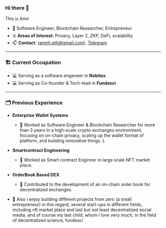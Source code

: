 ### Hi there 👋

This is Amir

- 🔭 Software Engineer, Blockchain Researcher, Entrepreneur
- ⛵ **Areas of Interest**: Privacy, Layer 2, ZKP, DeFi, scalability
- 📫 **Contact**: (amirh.eth@gmail.com), [Telegram](https://t.me/einsteineum)

---
### 🏗️ Current Occupation 
  - 💻 Serving as a software engeneer in **Nobitex**.
  - 💻 Serving as Co-founder & Tech-lead in **Fundesci**

---
### 🗂️ Previous Experience
  
- **Enterprise Wallet Systems**  
  - 💼 Worked as Software Engineer & Blockchain Researcher for more than 3 years in a high-scale crypto exchanges environment, focusing on on-chain privacy, scaling up the wallet format of platform, and building innovative things :).
- **Smartcontract Engineering**
  - 💼 Worked as Smart contract Enginner in large scale NFT market place.
- **OrderBook Based DEX**  
  - 🎯 Contributed to the development of an on-chain order book for decentralized exchanges.
  
- 💼 Also i enjoy building different projects from zero (a small entrepreneur) in this regard, several start-ups in different fields, including nft market place and last but not least decentralized social media, and of course my last child, whom I love very much, in the field of decentralized science, fundesci

